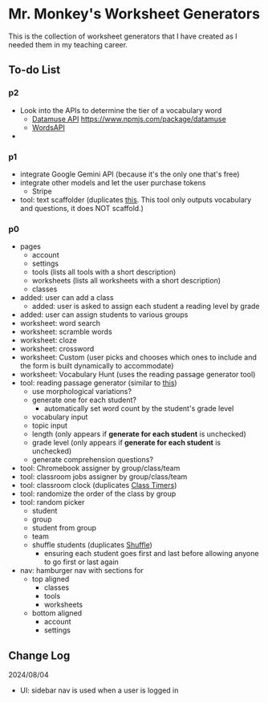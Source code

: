 # Mr. Monkey's Worksheet Generators

This is the collection of worksheet generators that I have created as I needed them in my teaching career.

## To-do List

### p2

- Look into the APIs to determine the tier of a vocabulary word
  - [Datamuse API](https://www.datamuse.com/api/)
    https://www.npmjs.com/package/datamuse
  - [WordsAPI](https://www.wordsapi.com/)
-

### p1

- integrate Google Gemini API (because it's the only one that's free)
- integrate other models and let the user purchase tokens
  - Stripe
- tool: text scaffolder (duplicates [this](https://www.magicschool.ai/tools/text-scaffolder-tool). This tool only outputs vocabulary and questions, it does NOT scaffold.)

### p0

- pages
  - account
  - settings
  - tools (lists all tools with a short description)
  - worksheets (lists all worksheets with a short description)
  - classes
- added: user can add a class
  - added: user is asked to assign each student a reading level by grade
- added: user can assign students to various groups
- worksheet: word search
- worksheet: scramble words
- worksheet: cloze
- worksheet: crossword
- worksheet: Custom (user picks and chooses which ones to include and the form is built dynamically to accommodate)
- worksheet: Vocabulary Hunt (uses the reading passage generator tool)
- tool: reading passage generator (similar to [this](https://www.magicschool.ai/tools/vocabulary-based-text-generator))
  - use morphological variations?
  - generate one for each student?
    - automatically set word count by the student's grade level
  - vocabulary input
  - topic input
  - length (only appears if **generate for each student** is unchecked)
  - grade level (only appears if **generate for each student** is unchecked)
  - generate comprehension questions?
- tool: Chromebook assigner by group/class/team
- tool: classroom jobs assigner by group/class/team
- tool: classroom clock (duplicates [Class Timers](https://mjf1406.github.io/class-timers/index.html))
- tool: randomize the order of the class by group
- tool: random picker
  - student
  - group
  - student from group
  - team
  - shuffle students (duplicates [Shuffle](https://mjf1406.github.io/various-classroom-tools/))
    - ensuring each student goes first and last before allowing anyone to go first or last again
- nav: hamburger nav with sections for
  - top aligned
    - classes
    - tools
    - worksheets
  - bottom aligned
    - account
    - settings

## Change Log

2024/08/04

- UI: sidebar nav is used when a user is logged in
